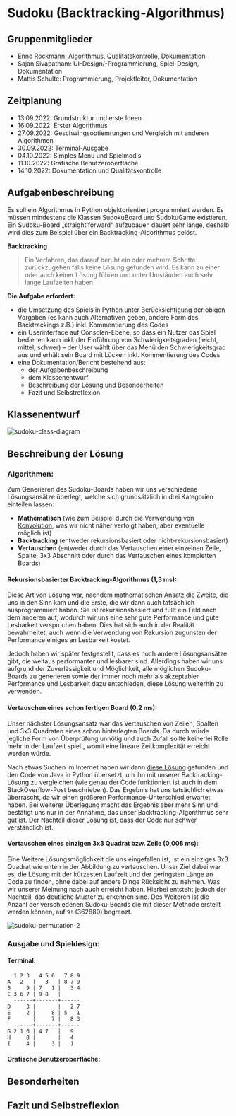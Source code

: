 # Sudoku (Backtracking-Algorithmus)
## Gruppenmitglieder
- Enno Rockmann: Algorithmus, Qualitätskontrolle, Dokumentation
- Sajan Sivapatham: UI-Design/-Programmierung, Spiel-Design, Dokumentation
- Mattis Schulte: Programmierung, Projektleiter, Dokumentation

## Zeitplanung
- 13.09.2022: Grundstruktur und erste Ideen
- 16.09.2022: Erster Algorithmus
- 27.09.2022: Geschwingsoptiemrungen und Vergleich mit anderen Algorithmen
- 30.09.2022: Terminal-Ausgabe
- 04.10.2022: Simples Menu und Spielmodis
- 11.10.2022: Grafische Benutzeroberfläche
- 14.10.2022: Dokumentation und Qualitätskontrolle


## Aufgabenbeschreibung
Es soll ein Algorithmus in Python objektorientiert programmiert werden. Es müssen mindestens die Klassen SudokuBoard und SudokuGame existieren. Ein Sudoku-Board „straight forward“ aufzubauen dauert sehr lange, deshalb wird dies zum Beispiel über ein Backtracking-Algorithmus gelöst.  
  
**Backtracking**
> Ein Verfahren, das darauf beruht ein oder mehrere Schritte zurückzugehen falls keine Lösung gefunden wird. Es kann zu einer oder auch keiner Lösung führen und unter Umständen auch sehr lange Laufzeiten haben.

**Die Aufgabe erfordert:**
- die Umsetzung des Spiels in Python unter Berücksichtigung der obigen Vorgaben (es kann auch Alternativen geben, andere Form des Backtrackings z.B.) inkl. Kommentierung des Codes
- ein Userinterface auf Consolen-Ebene, so dass ein Nutzer das Spiel bedienen kann inkl. der Einführung von Schwierigkeitsgraden (leicht, mittel, schwer) – der User wählt über das Menü den Schwierigkeitsgrad aus und erhält sein Board mit Lücken inkl. Kommentierung des Codes
- eine Dokumentation/Bericht bestehend aus:
  - der Aufgabenbeschreibung
  - dem Klassenentwurf
  - Beschreibung der Lösung und Besonderheiten
  - Fazit und Selbstreflexion

## Klassenentwurf
![sudoku-class-diagram](https://user-images.githubusercontent.com/34488470/194714669-16bd8696-7729-4407-8fd9-a086b98e4bd0.png)

## Beschreibung der Lösung

### Algorithmen:
Zum Generieren des Sudoku-Boards haben wir uns verschiedene Lösungsansätze überlegt, welche sich grundsätzlich in drei Kategorien einteilen lassen:
- **Mathematisch** (wie zum Beispiel durch die Verwendung von [Konvolution](https://de.wikipedia.org/wiki/Faltung_(Mathematik)), was wir nicht näher verfolgt haben, aber eventuelle möglich ist)
- **Backtracking** (entweder rekursionsbasiert oder nicht-rekursionsbasiert)
- **Vertauschen** (entweder durch das Vertauschen einer einzelnen Zeile, Spalte, 3x3 Abschnitt oder durch das Vertauschen eines kompletten Boards)  
#### Rekursionsbasierter Backtracking-Algorithmus (1,3 ms):
Diese Art von Lösung war, nachdem mathematischen Ansatz die Zweite, die uns in den Sinn kam und die Erste, die wir dann auch tatsächlich ausprogrammiert haben. Sie ist rekursionsbasiert und füllt ein Feld nach dem anderen auf, wodurch wir uns eine sehr gute Performance und gute Lesbarkeit versprochen haben. Dies hat sich auch in der Realität bewahrheitet, auch wenn die Verwendung von Rekursion zugunsten der Performance einiges an Lesbarkeit kostet. 

Jedoch haben wir später festgestellt, dass es noch andere Lösungsansätze gibt, die weitaus performanter und lesbarer sind. Allerdings haben wir uns aufgrund der Zuverlässigkeit und Möglichkeit, alle möglichen Sudoku-Boards zu generieren sowie der immer noch mehr als akzeptabler Performance und Lesbarkeit dazu entschieden, diese Lösung weiterhin zu verwenden.

#### Vertauschen eines schon fertigen Board (0,2 ms):
Unser nächster Lösungsansatz war das Vertauschen von Zeilen, Spalten und 3x3 Quadraten eines schon hinterlegten Boards. Da durch würde jegliche Form von Überprüfung unnötig und auch Zufall sollte keinerlei Rolle mehr in der Laufzeit spielt, womit eine lineare Zeitkomplexität erreicht werden würde. 

Nach etwas Suchen im Internet haben wir dann [diese Lösung](https://stackoverflow.com/a/61442050/12278623) gefunden und den Code von Java in Python übersetzt, um ihn mit unserer Backtracking-Lösung zu vergleichen (wie genau der Code funktioniert ist auch in dem StackOverflow-Post beschrieben). Das Ergebnis hat uns tatsächlich etwas überrascht, da wir einen größeren Performance-Unterschied erwartet haben. Bei weiterer Überlegung macht das Ergebnis aber mehr Sinn und bestätigt uns nur in der Annahme, das unser Backtracking-Algorithmus sehr gut ist. Der Nachteil dieser Lösung ist, dass der Code nur schwer verständlich ist.

#### Vertauschen eines einzigen 3x3 Quadrat bzw. Zeile (0,008 ms):
Eine Weitere Lösungsmöglichkeit die uns eingefallen ist, ist ein einziges 3x3 Quadrat wie unten in der Abbildung zu vertauschen. Unser Ziel dabei war es, die Lösung mit der kürzesten Laufzeit und der geringsten Länge an Code zu finden, ohne dabei auf andere Dinge Rücksicht zu nehmen. Was wir unserer Meinung nach auch erreicht haben. Hierbei entsteht jedoch der Nachteil, das deutliche Muster zu erkennen sind. Des Weiteren ist die Anzahl der verschiedenen Sudoku-Boards die mit dieser Methode erstellt werden können, auf ```9!``` (362880) begrenzt.

![sudoku-permutation-2](https://user-images.githubusercontent.com/34488470/194714718-c8806d87-225f-4e02-8502-6066fabe5022.png)

### Ausgabe und Spieldesign:
#### Terminal:
```
  1 2 3   4 5 6   7 8 9
A   2   |   3   | 8 7 9
B     9 | 7   1 |   3 4
C 3 6 7 | 9 8   |      
  ------+-------+------
D     3 |       |   2 7
E     2 |     8 | 5   1
F       |     7 |   8 3
  ------+-------+------
G 2 1 6 | 4 7   |   9  
H     8 |       |   4  
I     4 |     3 |   1  
```
#### Grafische Benutzeroberfläche:

## Besonderheiten

## Fazit und Selbstreflexion
